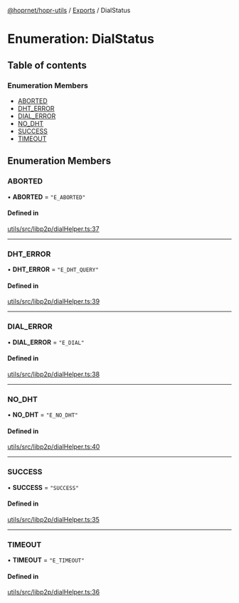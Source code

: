 [@hoprnet/hopr-utils](../README.md) / [Exports](../modules.md) / DialStatus

# Enumeration: DialStatus

## Table of contents

### Enumeration Members

- [ABORTED](DialStatus.md#aborted)
- [DHT\_ERROR](DialStatus.md#dht_error)
- [DIAL\_ERROR](DialStatus.md#dial_error)
- [NO\_DHT](DialStatus.md#no_dht)
- [SUCCESS](DialStatus.md#success)
- [TIMEOUT](DialStatus.md#timeout)

## Enumeration Members

### ABORTED

• **ABORTED** = ``"E_ABORTED"``

#### Defined in

[utils/src/libp2p/dialHelper.ts:37](https://github.com/hoprnet/hoprnet/blob/master/packages/utils/src/libp2p/dialHelper.ts#L37)

___

### DHT\_ERROR

• **DHT\_ERROR** = ``"E_DHT_QUERY"``

#### Defined in

[utils/src/libp2p/dialHelper.ts:39](https://github.com/hoprnet/hoprnet/blob/master/packages/utils/src/libp2p/dialHelper.ts#L39)

___

### DIAL\_ERROR

• **DIAL\_ERROR** = ``"E_DIAL"``

#### Defined in

[utils/src/libp2p/dialHelper.ts:38](https://github.com/hoprnet/hoprnet/blob/master/packages/utils/src/libp2p/dialHelper.ts#L38)

___

### NO\_DHT

• **NO\_DHT** = ``"E_NO_DHT"``

#### Defined in

[utils/src/libp2p/dialHelper.ts:40](https://github.com/hoprnet/hoprnet/blob/master/packages/utils/src/libp2p/dialHelper.ts#L40)

___

### SUCCESS

• **SUCCESS** = ``"SUCCESS"``

#### Defined in

[utils/src/libp2p/dialHelper.ts:35](https://github.com/hoprnet/hoprnet/blob/master/packages/utils/src/libp2p/dialHelper.ts#L35)

___

### TIMEOUT

• **TIMEOUT** = ``"E_TIMEOUT"``

#### Defined in

[utils/src/libp2p/dialHelper.ts:36](https://github.com/hoprnet/hoprnet/blob/master/packages/utils/src/libp2p/dialHelper.ts#L36)
